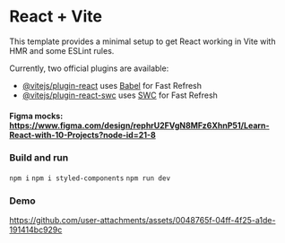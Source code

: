 # React + Vite

This template provides a minimal setup to get React working in Vite with HMR and some ESLint rules.

Currently, two official plugins are available:

- [@vitejs/plugin-react](https://github.com/vitejs/vite-plugin-react/blob/main/packages/plugin-react/README.md) uses [Babel](https://babeljs.io/) for Fast Refresh
- [@vitejs/plugin-react-swc](https://github.com/vitejs/vite-plugin-react-swc) uses [SWC](https://swc.rs/) for Fast Refresh

#### Figma mocks: https://www.figma.com/design/rephrU2FVgN8MFz6XhnP51/Learn-React-with-10-Projects?node-id=21-8

### Build and run
`npm i`
`npm i styled-components`
`npm run dev`

### Demo

https://github.com/user-attachments/assets/0048765f-04ff-4f25-a1de-191414bc929c

